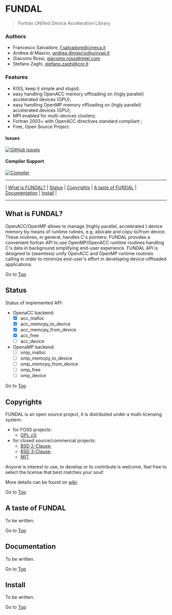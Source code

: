 <a name="top"></a>

# FUNDAL

> Fortran UNified Device Acceleration Library

### Authors

+ Francesco Salvadore, [f.salvadore@cineca.it](mailto:f.salvadore@cineca.it)
+ Andrea di Mascio, [andrea.dimascio@univaq.it](andrea.dimascio@univaq.it)
+ Giacomo Rossi, [giacomo.rossi@intel.com](giacomo.rossi@intel.com)
+ Stefano Zaghi, [stefano.zaghi@cnr.it](stefano.zaghi@cnr.it)

### Features

+ KISS, keep it simple and stupid;
+ easy handling OpenACC memory offloading on (higly parallel) accelerated devices (GPU);
+ easy handling OpenMP memory offloading on (higly parallel) accelerated devices (GPU);
+ MPI enabled for multi-devices clusters;
+ Fortran 2003+ with OpenACC directives standard compliant ;
+ Free, Open Source Project.

#### Issues

[![GitHub issues](https://img.shields.io/github/issues/szaghi/FUNDAL.svg)]()

#### Compiler Support

[![Compiler](https://img.shields.io/badge/NVidia-SDK-24.1.svg)]()

---

| [What is FUNDAL?](#what-is-fundal) | [Status](#status) | [Copyrights](#copyrights) | [A taste of FUNDAL](#a-taste-of-fundal) | [Documentation](#documentation) | [Install](#install) |

---

## What is FUNDAL?

OpenACC/OpenMP allows to manage (highly parallel, accelerated ) device memory by means of runtime rutines, e.g. allocate and copy to/from device.
These routines, in general, handles C's pointers: FUNDAL provides a convenient fortran API to use OpenMP/OpenACC runtime routines handling C's data
in background simplifying end-user experience. FUNDAL API is designed to (seamless) unify OpenACC and OpenMP runtime routines calling in order to minimize
end-user's effort in developing device-offloaded applications.

Go to [Top](#top)

## Status

Status of implemented API:

* OpenaCC backend:
  + [x] acc_malloc
  + [x] acc_memcpy_to_device
  + [x] acc_memcpy_from_device
  + [x] acc_free
  + [ ] acc_device
* OpenaMP backend:
  + [ ] omp_malloc
  + [ ] omp_memcpy_to_device
  + [ ] omp_memcpy_from_device
  + [ ] omp_free
  + [ ] omp_device

Go to [Top](#top)

## Copyrights

FUNDAL is an open source project, it is distributed under a multi-licensing system:

+ for FOSS projects:
  - [GPL v3](http://www.gnu.org/licenses/gpl-3.0.html);
+ for closed source/commercial projects:
  - [BSD 2-Clause](http://opensource.org/licenses/BSD-2-Clause);
  - [BSD 3-Clause](http://opensource.org/licenses/BSD-3-Clause);
  - [MIT](http://opensource.org/licenses/MIT).

Anyone is interest to use, to develop or to contribute is welcome, feel free to select the license that best matches your soul!

More details can be found on [wiki](https://github.com/szaghi/FUNDAL/wiki/Copyrights).

Go to [Top](#top)

## A taste of FUNDAL

To be written.

Go to [Top](#top)

## Documentation

To be written.

Go to [Top](#top)

## Install

To be written.

Go to [Top](#top)

